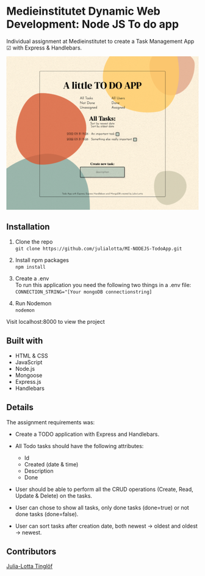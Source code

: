 # Medieinstitutet Dynamic Web Development: Node JS To do app
Individual assignment at Medieinstitutet to create a Task Management App ☑ with Express & Handlebars.

![](./screenshot.png)


## Installation
1. Clone the repo\
`git clone https://github.com/julialotta/MI-NODEJS-TodoApp.git`

2. Install npm packages\
`npm install`

3. Create a .env\
To run this application you need the following two things in a .env file:\
`CONNECTION_STRING="[Your mongoDB connectionstring]`

4. Run Nodemon\
`nodemon`

Visit localhost:8000 to view the project

## Built with
- HTML & CSS
- JavaScript
- Node.js
- Mongoose
- Express.js
- Handlebars

## Details
The assignment requirements was:
- Create a TODO application with Express and Handlebars.
- All Todo tasks should have the following attributes:
  - Id
  - Created (date & time)
  - Description
  - Done
- User should be able to perform all the CRUD operations (Create, Read, Update & Delete) on the tasks.

- User can chose to show all tasks, only done tasks (done=true) or not done tasks (done=false).
- User can sort tasks after creation date, both newest → oldest and oldest → newest.

## Contributors
[Julia-Lotta Tinglöf](https://github.com/julialotta) </br>
